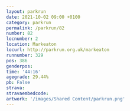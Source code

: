 ```yaml
---
layout: parkrun
date: 2021-10-02 09:00 +0100
category: parkrun
permalink: /parkrun/82
number: 82
locnumber: 2
location: Markeaton
locurl: http://parkrun.org.uk/markeaton
runnumber: 329
pos: 386
genderpos: 
time: '44:16'
agegrade: 29.44%
pb: False
strava: 
stravaembedcode:
artwork: '/images/Shared Content/parkrun.png'
---
```

